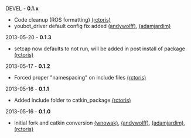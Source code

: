DEVEL - **0.1.x**
 * Code cleanup (ROS formatting) [(rctoris)](https://github.com/rctoris/)
 * youbot_driver default config fix added [(andywolff)](https://github.com/andywolff/), [(adamjardim)](https://github.com/adamjardim/)

2013-05-20 - **0.1.3**
 * setcap now defaults to not run, will be added in post install of package [(rctoris)](https://github.com/rctoris/)

2013-05-17 - **0.1.2**
 * Forced proper "namespacing" on include files [(rctoris)](https://github.com/rctoris/)

2013-05-16 - **0.1.1**
 * Added include folder to catkin_package [(rctoris)](https://github.com/rctoris/)

2013-05-16 - **0.1.0**
 * Initial fork and catkin conversion [(wnowak)](https://github.com/wnowak), [(andywolff)](https://github.com/andywolff/), [(adamjardim)](https://github.com/adamjardim/), [(rctoris)](https://github.com/rctoris/)
